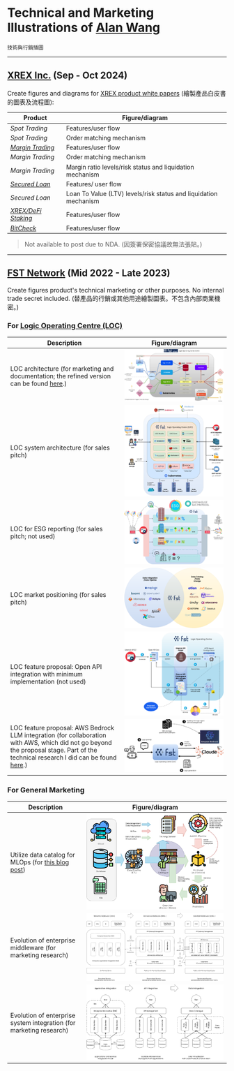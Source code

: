 # Technical and Marketing Illustrations of [Alan Wang](https://github.com/alankrantas)

`技術與行銷插圖`

---

## [XREX Inc.](https://xrex.io/) (Sep - Oct 2024)

Create figures and diagrams for [XREX product white papers](https://github.com/alankrantas/alankrantas/blob/main/works/projects.md#fintech-product-white-paper-copywriting) (繪製產品白皮書的圖表及流程圖):

| Product | Figure/diagram |
| --- | --- |
| _Spot Trading_ | Features/user flow |
| _Spot Trading_ | Order matching mechanism |
| [_Margin Trading_](https://support.xrex.io/en/collections/6032284-margin-trading) | Features/user flow |
| _Margin Trading_ | Order matching mechanism |
| _Margin Trading_ | Margin ratio levels/risk status and liquidation mechanism |
| [_Secured Loan_](https://support.xrex.io/en/articles/7322871-what-is-crypto-secured-loan) | Features/ user flow |
| _Secured Loan_ | Loan To Value (LTV) levels/risk status and liquidation mechanism |
| [_XREX/DeFi Staking_](https://support.xrex.io/en/articles/6034478-what-is-staking) | Features/user flow |
| [_BitCheck_](https://support.xrex.io/en/collections/3064945-bitcheck) | Features/user flow |

> Not available to post due to NDA. (因簽署保密協議故無法張貼。)

---

## [FST Network](https://www.fst.network/) (Mid 2022 - Late 2023)

Create figures product's technical marketing or other purposes. No internal trade secret included. (替產品的行銷或其他用途繪製圖表。不包含內部商業機密。)

### For [Logic Operating Centre (LOC)](https://www.fst.network/logic-operation-centre)

| Description | Figure/diagram |
| --- | --- |
| LOC architecture (for marketing and documentation; the refined version can be found [here](https://loc-documentation.vercel.app/docs/system-faq/software-and-architecture).) | ![LOC](https://github.com/alankrantas/alankrantas/blob/main/works/illustration/loc.png) |
| LOC system architecture (for sales pitch) | ![LOC-system](https://github.com/alankrantas/alankrantas/blob/main/works/illustration/loc-system.png) |
| LOC for ESG reporting (for sales pitch; not used) | ![esg](https://github.com/alankrantas/alankrantas/blob/main/works/illustration/esg.png) |
| LOC market positioning (for sales pitch) | ![LOC-position](https://github.com/alankrantas/alankrantas/blob/main/works/illustration/loc-marketing-position.png) |
| LOC feature proposal: Open API integration with minimum implementation (not used) | ![LOC-proposal](https://github.com/alankrantas/alankrantas/blob/main/works/illustration/loc-feature-proposal.png) |
| LOC feature proposal: AWS Bedrock LLM integration (for collaboration with AWS, which did not go beyond the proposal stage. Part of the technical research I did can be found [here](https://github.com/alankrantas/aws-sdk-js-bedrock-llm-example).) | ![LOC-proposal-bedrock](https://github.com/alankrantas/alankrantas/blob/main/works/illustration/loc-aws-bedrock.png) |

### For General Marketing

| Description | Figure/diagram |
| --- | --- |
| Utilize data catalog for MLOps (for [this blog post](https://www.fst.network/post/machine-learning)) | ![mlops](https://github.com/alankrantas/alankrantas/blob/main/works/illustration/mlops.png) |
| Evolution of enterprise middleware (for marketing research) | ![data-middleware](https://github.com/alankrantas/alankrantas/blob/main/works/illustration/middleware.png) |
| Evolution of enterprise system integration (for marketing research) | ![data-virtualization](https://github.com/alankrantas/alankrantas/blob/main/works/illustration/data-virtualization.png) |
